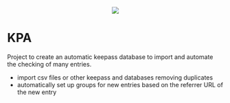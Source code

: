 <p align = 'center'><img src="https://i.imgur.com/J1h1OAg.png"></img></p>

# KPA

Project to create an automatic keepass database to import and automate the checking of many entries.

- import csv files or other keepass and databases removing duplicates
- automatically set up groups for new entries based on the referrer URL of the new entry
